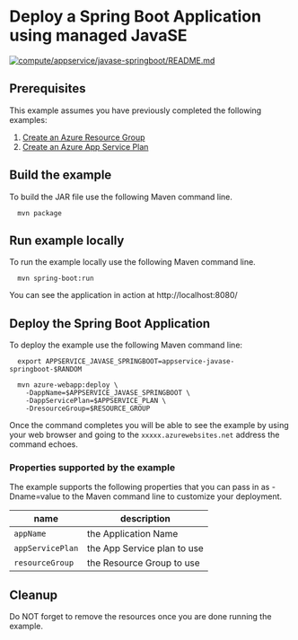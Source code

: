 
# Deploy a Spring Boot Application using managed JavaSE

[![compute/appservice/javase-springboot/README.md](https://github.com/Azure-Samples/java-on-azure-examples/actions/workflows/compute_appservice_javase-springboot_README_md.yml/badge.svg)](https://github.com/Azure-Samples/java-on-azure-examples/actions/workflows/compute_appservice_javase-springboot_README_md.yml)

## Prerequisites

This example assumes you have previously completed the following examples:

1. [Create an Azure Resource Group](../../group/create/README.md)
1. [Create an Azure App Service Plan](../../appservice/create-plan/README.md)

<!-- workflow.cron(0 13 * * 1) -->
<!-- workflow.include(../create-plan/README.md) -->

## Build the example

To build the JAR file use the following Maven command line.

<!-- workflow.run() 

cd compute/appservice/javase-springboot

  -->

````shell
  mvn package
````

## Run example locally

To run the example locally use the following Maven command line.

<!-- workflow.skip() -->
````shell
  mvn spring-boot:run
````

You can see the application in action at http://localhost:8080/

## Deploy the Spring Boot Application

To deploy the example use the following Maven command line:

````shell
  export APPSERVICE_JAVASE_SPRINGBOOT=appservice-javase-springboot-$RANDOM

  mvn azure-webapp:deploy \
    -DappName=$APPSERVICE_JAVASE_SPRINGBOOT \
    -DappServicePlan=$APPSERVICE_PLAN \
    -DresourceGroup=$RESOURCE_GROUP
````

<!-- workflow.run()

sleep 240
cd ../../..

  -->

Once the command completes you will be able to see the example by using your 
web browser and going to the ```xxxxx.azurewebsites.net``` address the command
echoes.

<!-- workflow.directOnly() 

export RESULT=$(az webapp show --resource-group $RESOURCE_GROUP --name $APPSERVICE_JAVASE_SPRINGBOOT --output tsv --query state)
if [[ "$RESULT" != Running ]]; then
  echo 'Web application is NOT running'
  az group delete --name $RESOURCE_GROUP --yes || true
  exit 1
fi

export URL=https://$(az webapp show --resource-group $RESOURCE_GROUP --name $APPSERVICE_JAVASE_SPRINGBOOT --output tsv --query defaultHostName)
export RESULT=$(curl $URL)

az group delete --name $RESOURCE_GROUP --yes || true

if [[ "$RESULT" != *"Hello World"* ]]; then
  echo "Response did not contain 'Hello World'"
  exit 1
fi

  -->

### Properties supported by the example

The example supports the following properties that you can pass in as
-Dname=value to the Maven command line to customize your deployment.

| name                   | description                  |
|------------------------|------------------------------|
| `appName`              | the Application Name         |
| `appServicePlan`       | the App Service plan to use  |
| `resourceGroup`        | the Resource Group to use    |

## Cleanup

Do NOT forget to remove the resources once you are done running the example.
